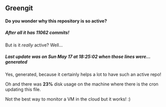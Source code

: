 ## Greengit

#### Do you wonder why this repository is so active?

##### After all it has 11062 commits!

But is it *really* active? Well...

##### Last update was on Sun May 17 at 18:25:02 when those lines were... generated

Yes, generated, because it certainly helps a lot to have such an active repo!

Oh and there was **23%** disk usage on the machine
where there is the cron updating this file.

Not the best way to monitor a VM in the cloud but it works! :)
